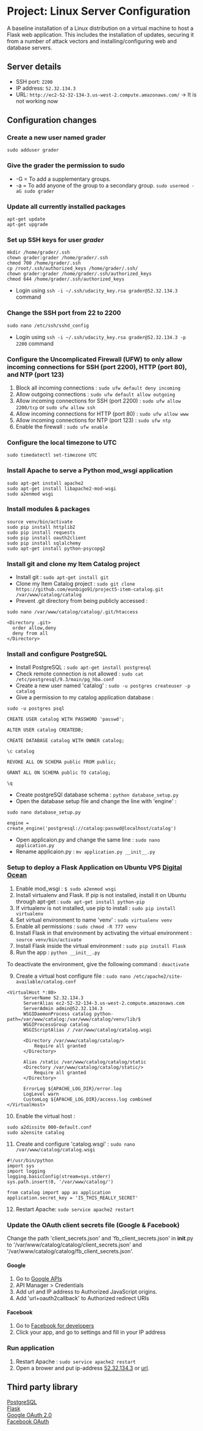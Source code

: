 # Project: Linux Server Configuration

A baseline installation of a Linux distribution on a virtual machine to host a Flask web application. This includes the installation of updates, securing it from a number of attack vectors and installing/configuring web and database servers.


## Server details
- SSH port: `2200`
- IP address: `52.32.134.3`
- URL: `http://ec2-52-32-134-3.us-west-2.compute.amazonaws.com/`
-> It is not working now

## Configuration changes
### Create a new user named grader
`sudo adduser grader`

### Give the grader the permission to sudo
  - -G = To add a supplementary groups.
  - -a = To add anyone of the group to a secondary group.
`sudo usermod -aG sudo grader`

### Update all currently installed packages
```
apt-get update
apt-get upgrade
```

### Set up SSH keys for user *grader*
```
mkdir /home/grader/.ssh
chown grader:grader /home/grader/.ssh
chmod 700 /home/grader/.ssh
cp /root/.ssh/authorized_keys /home/grader/.ssh/
chown grader:grader /home/grader/.ssh/authorized_keys
chmod 644 /home/grader/.ssh/authorized_keys
```

- Login using `ssh -i ~/.ssh/udacity_key.rsa grader@52.32.134.3` command

### Change the SSH port from 22 to 2200
`sudo nano /etc/ssh/sshd_config`

- Login using `ssh -i ~/.ssh/udacity_key.rsa grader@52.32.134.3 -p 2200` command

### Configure the Uncomplicated Firewall (UFW) to only allow incoming connections for SSH (port 2200), HTTP (port 80), and NTP (port 123)
  1. Block all incoming connections :
  `sudo ufw default deny incoming`
  2. Allow outgoing connections :
  `sudo ufw default allow outgoing`
  3. Allow incoming connections for SSH (port 2200) :
  `sudo ufw allow 2200/tcp` or `sudo ufw allow ssh`
  4. Allow incoming connections for HTTP (port 80) :
  `sudo ufw allow www`
  5. Allow incoming connections for NTP (port 123) :
  `sudo ufw ntp`
  6. Enable the firewall :
  `sudo ufw enable`

### Configure the local timezone to UTC
`sudo timedatectl set-timezone UTC`

### Install Apache to serve a Python mod_wsgi application
```
sudo apt-get install apache2
sudo apt-get install libapache2-mod-wsgi
sudo a2enmod wsgi
```

### Install modules & packages
```
source venv/bin/activate
sudo pip install httplib2
sudo pip install requests
sudo pip install oauth2client
sudo pip install sqlalchemy
sudo apt-get install python-psycopg2
```

### Install git and clone my Item Catalog project
  - Install git :
  `sudo apt-get install git`
  - Clone my Item Catalog project :
  `sudo git clone https://github.com/eunbigo91/project5-item-catalog.git /var/www/catalog/catalog`
  - Prevent .git directory from being publicly accessed :
  ```
  sudo nano /var/www/catalog/catalog/.git/htaccess

  <Directory .git>
    order allow,deny
    deny from all
  </Directory>
  ```

### Install and configure PostgreSQL
  - Install PostgreSQL :
  `sudo apt-get install postgresql`
  - Check remote connection is not allowed :
  `sudo cat /etc/postgresql/9.3/main/pg_hba.conf`
  - Create a new user named 'catalog' :
  `sudo -u postgres createuser -p catalog`
  - Give a permission to my catalog application database :
  ```
  sudo -u postgres psql
  
  CREATE USER catalog WITH PASSWORD 'passwd';
  
  ALTER USER catalog CREATEDB;
  
  CREATE DATABASE catalog WITH OWNER catalog;
  
  \c catalog
  
  REVOKE ALL ON SCHEMA public FROM public;
  
  GRANT ALL ON SCHEMA public TO catalog;
  
  \q
  ```
  - Create postgreSQl database schema :
  `python database_setup.py`
  - Open the database setup file and change the line with 'engine' :
  ```
  sudo nano database_setup.py  
  
  engine = create_engine('postgresql://catalog:passwd@localhost/catalog')
  ```
  - Open applicaion.py and change the same line :
  `sudo nano application.py`
  - Rename applicaion.py :
  `mv application.py __init__.py`

### Setup to deploy a Flask Application on Ubuntu VPS [Digital Ocean](https://www.digitalocean.com/community/tutorials/how-to-deploy-a-flask-application-on-an-ubuntu-vps)
  1. Enable mod_wsgi : `$ sudo a2enmod wsgi`
  2. Install virtualenv and Flask. If pip is not installed, install it on Ubuntu through apt-get : `sudo apt-get install python-pip`
  3. If virtualenv is not installed, use pip to install : `sudo pip install virtualenv`
  4. Set virtual environment to name 'venv' : `sudo virtualenv venv`
  5. Enable all permissions : `sudo chmod -R 777 venv`
  6. Install Flask in that environment by activating the virtual environment : `source venv/bin/activate`
  7. Install Flask inside the virtual environment : `sudo pip install Flask`
  8. Run the app : `python __init__.py`

  To deactivate the environment, give the following command :
  `deactivate`

  9. Create a virtual host configure file :
  `sudo nano /etc/apache2/site-available/catalog.conf`
  ```
  <VirtualHost *:80>
        ServerName 52.32.134.3
        ServerAlias ec2-52-32-134-3.us-west-2.compute.amazonaws.com
        ServerAdmin admin@52.32.134.3
        WSGIDaemonProcess catalog python-path=/var/www/catalog:/var/www/catalog/venv/lib/$
        WSGIProcessGroup catalog
        WSGIScriptAlias / /var/www/catalog/catalog.wsgi

        <Directory /var/www/catalog/catalog/>
            Require all granted
        </Directory>

        Alias /static /var/www/catalog/catalog/static
        <Directory /var/www/catalog/catalog/static/>
            Require all granted
        </Directory>

        ErrorLog ${APACHE_LOG_DIR}/error.log
        LogLevel warn
        CustomLog ${APACHE_LOG_DIR}/access.log combined
  </VirtualHost>
  ```
  10. Enable the virtual host :
  ```
  sudo a2dissite 000-default.conf
  sudo a2ensite catalog
  ```
  11. Create and configure 'catalog.wsgi' :
  `sudo nano /var/www/catalog/catalog.wsgi`
  ```
  #!/usr/bin/python
  import sys
  import logging
  logging.basicConfig(stream=sys.stderr)
  sys.path.insert(0, '/var/www/catalog/')

  from catalog import app as application
  application.secret_key = 'IS_THIS_REALLY_SECRET'
  ```
  12. Restart Apache:
  `sudo service apache2 restart`

### Update the OAuth client secrets file (Google & Facebook)
Change the path 'client_secrets.json' and 'fb_client_secrets.json' in __init__.py to '/var/www/catalog/catalog/client_secrets.json' and '/var/www/catalog/catalog/fb_client_secrets.json'.
#### Google
  1. Go to [Google APIs](https://console.developers.google.com/apis)
  2. API Manager > Credentials
  3. Add url and IP address to Authorized JavaScript origins.
  4. Add 'url+oauth2callback' to Authorized redirect URIs

#### Facebook
  1. Go to [Facebook for developers](https://developers.facebook.com/apps/)
  2. Click your app, and go to settings and fill in your IP address

### Run application
1. Restart Apache :
`sudo service apache2 restart`
2. Open a brower and put ip-address [52.32.134.3](http://52.32.134.3/) or [url](http://ec2-52-32-134-3.us-west-2.compute.amazonaws.com/).


## Third party library
[PostgreSQL](https://www.postgresql.org/)  
[Flask](http://flask.pocoo.org/)  
[Google OAuth 2.0](https://console.developers.google.com/apis)  
[Facebook OAuth](https://developers.facebook.com/apps/)  


